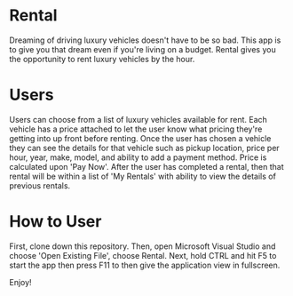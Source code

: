 # Rental

Dreaming of driving luxury vehicles doesn't have to be so bad. This app is to give you that dream even if you're living on a budget. Rental gives you the opportunity to rent luxury vehicles by the hour.

# Users

Users can choose from a list of luxury vehicles available for rent. Each vehicle has a price attached to let the user know what pricing they're getting into up front before renting.
Once the user has chosen a vehicle they can see the details for that vehicle such as pickup location, price per hour, year, make, model, and ability to add a payment method.
Price is calculated upon 'Pay Now'.
After the user has completed a rental, then that rental will be within a list of 'My Rentals' with ability to view the details of previous rentals.

# How to User

First, clone down this repository.
Then, open Microsoft Visual Studio and choose 'Open Existing File', choose Rental.
Next, hold CTRL and hit F5 to start the app then press F11 to then give the application view in fullscreen.

Enjoy!